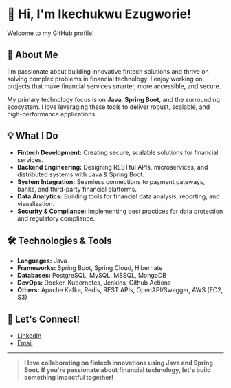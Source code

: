 # 👋 Hi, I'm Ikechukwu Ezugworie!

Welcome to my GitHub profile!

## 🚀 About Me

I'm passionate about building innovative fintech solutions and thrive on solving complex problems in financial technology. I enjoy working on projects that make financial services smarter, more accessible, and secure.

My primary technology focus is on **Java**, **Spring Boot**, and the surrounding ecosystem. I love leveraging these tools to deliver robust, scalable, and high-performance applications.

## 💡 What I Do

- **Fintech Development:** Creating secure, scalable solutions for financial services.
- **Backend Engineering:** Designing RESTful APIs, microservices, and distributed systems with Java & Spring Boot.
- **System Integration:** Seamless connections to payment gateways, banks, and third-party financial platforms.
- **Data Analytics:** Building tools for financial data analysis, reporting, and visualization.
- **Security & Compliance:** Implementing best practices for data protection and regulatory compliance.

## 🛠️ Technologies & Tools

- **Languages:** Java
- **Frameworks:** Spring Boot, Spring Cloud, Hibernate
- **Databases:** PostgreSQL, MySQL, MSSQL, MongoDB
- **DevOps:** Docker, Kubernetes, Jenkins, Github Actions
- **Others:** Apache Kafka, Redis, REST APIs, OpenAPI/Swagger, AWS (EC2, S3)

<!--- ## 📦 Featured Projects

 **[Event-Pay](https://github.com/Ikechukwu-Ezugworie/Fintech-API):** Secure backend services for digital banking.
- **[Springboot-Payments](https://github.com/Ikechukwu-Ezugworie/Springboot-Payments):** Payment processing with Spring Boot.
- **[Java-Financial-Analytics](https://github.com/Ikechukwu-Ezugworie/Java-Financial-Analytics):** Financial data analysis and reporting tools.
--->

## 🤝 Let's Connect!

- [LinkedIn](https://www.linkedin.com/in/ezugworie/)
- [Email](mailto:i.ezugworie@gmail.com)

---

> **I love collaborating on fintech innovations using Java and Spring Boot. If you're passionate about financial technology, let's build something impactful together!**
